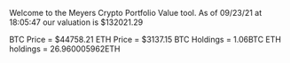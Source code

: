 Welcome to the Meyers Crypto Portfolio Value tool. 
As of 09/23/21 at 18:05:47 our valuation is $132021.29 

BTC Price = $44758.21
 ETH Price = $3137.15
BTC Holdings = 1.06BTC
 ETH holdings = 26.960005962ETH 

